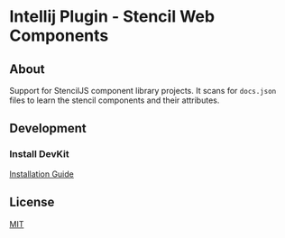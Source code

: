 # Intellij Plugin - Stencil Web Components

## About

Support for StencilJS component library projects.
It scans for `docs.json` files to learn the stencil components and their attributes.

## Development

### Install DevKit

[Installation Guide](https://www.jetbrains.org/intellij/sdk/docs/basics/getting_started.html)

## License

[MIT](/LICENSE)

